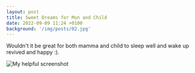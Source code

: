 ```yaml
---
layout: post
title: Sweet Dreams for Mun and Child
date: 2022-09-09 11:24 +0100
background: '/img/posts/02.jpg'
---
```

Wouldn't it be great for both mamma and child to sleep well and wake up revived and happy :).

![My helpful screenshot](/assets/img/branding/palette.svg)
